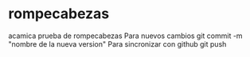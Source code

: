 # rompecabezas
acamica prueba de rompecabezas
Para nuevos cambios git commit -m "nombre de la nueva version"
Para sincronizar con github git push
